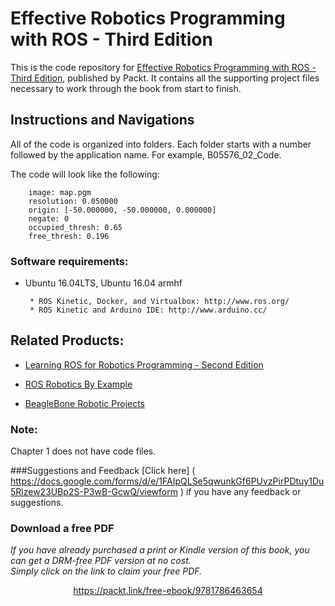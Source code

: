 # Effective Robotics Programming with ROS - Third Edition
This is the code repository for [Effective Robotics Programming with ROS - Third Edition](https://www.packtpub.com/hardware-and-creative/effective-robotics-programming-ros-third-edition?utm_source=github&utm_medium=repository&utm_content=9781786463654), published by Packt. It contains all the supporting project files necessary to work through the book from start to finish.
## Instructions and Navigations
All of the code is organized into folders. Each folder starts with a number followed by the application name. For example, B05576_02_Code.

The code will look like the following:
       
        image: map.pgm
        resolution: 0.050000
        origin: [-50.000000, -50.000000, 0.000000]
        negate: 0
        occupied_thresh: 0.65
        free_thresh: 0.196 

### Software requirements:

* Ubuntu 16.04LTS, Ubuntu 16.04 armhf
       
       * ROS Kinetic, Docker, and Virtualbox: http://www.ros.org/
       * ROS Kinetic and Arduino IDE: http://www.arduino.cc/
            
## Related Products:

* [Learning ROS for Robotics Programming - Second Edition]( https://www.packtpub.com/hardware-and-creative/learning-ros-robotics-programming-second-edition?utm_source=github&utm_medium=repository&utm_content=9781783987580 )

* [ROS Robotics By Example]( https://www.packtpub.com/hardware-and-creative/ros-robotics-example?utm_source=github&utm_medium=repository&utm_content=9781782175193 )

* [BeagleBone Robotic Projects]( https://www.packtpub.com/hardware-and-creative/beaglebone-robotic-projects?utm_source=github&utm_medium=repository&utm_content=9781783559329 )

### Note:
Chapter 1 does not have code files.

###Suggestions and Feedback
[Click here] ( https://docs.google.com/forms/d/e/1FAIpQLSe5qwunkGf6PUvzPirPDtuy1Du5Rlzew23UBp2S-P3wB-GcwQ/viewform ) if you have any feedback or suggestions.
### Download a free PDF

 <i>If you have already purchased a print or Kindle version of this book, you can get a DRM-free PDF version at no cost.<br>Simply click on the link to claim your free PDF.</i>
<p align="center"> <a href="https://packt.link/free-ebook/9781786463654">https://packt.link/free-ebook/9781786463654 </a> </p>